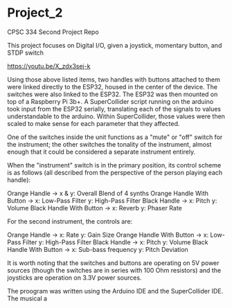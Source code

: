 # Project_2
CPSC 334 Second Project Repo

This project focuses on Digital I/O, given a joystick, momentary button, and STDP switch

https://youtu.be/X_zdx3sej-k

Using those above listed items, two handles with buttons attached to them were linked directly to the ESP32, housed in the center of the device. The switches were also linked to the ESP32. The ESP32 was then mounted on top of a Raspberry Pi 3b+. A SuperCollider script running on the arduino took input from the ESP32 serially, translating each of the signals to values understandable to the arduino. Within SuperCollider, those values were then scaled to make sense for each parameter that they affected. 

One of the switches inside the unit functions as a "mute" or "off" switch for the instrument; the other switches the tonality of the instrument, almost enough that it could be considered a separate instrument entirely. 

When the "instrument" switch is in the primary position, its control scheme is as follows (all described from the perspective of the person playing each handle): 

Orange Handle             -> x & y: Overall Blend of 4 synths
Orange Handle With Button -> x: Low-Pass Filter     y: High-Pass Filter
Black Handle              -> x: Pitch               y: Volume
Black Handle With Button  -> x: Reverb              y: Phaser Rate

For the second instrument, the controls are: 

Orange Handle             -> x: Rate                y: Gain Size
Orange Handle With Button -> x: Low-Pass Filter     y: High-Pass Filter
Black Handle              -> x: Pitch               y: Volume
Black Handle With Button  -> x: Sub-bass frequency  y: Pitch Deviation

It is worth noting that the switches and buttons are operating on 5V power sources (though the switches are in series with 100 Ohm resistors) and the joysticks are operation on 3.3V power sources. 

The proogram was written using the Arduino IDE and the SuperCollider IDE. The musical a
